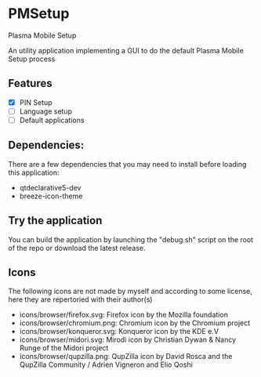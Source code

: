  # PMSetup
 Plasma Mobile Setup    
      
An utility application implementing a GUI to do the default Plasma Mobile Setup process

## Features
- [x] PIN Setup
- [ ] Language setup
- [ ] Default applications

## Dependencies:
There are a few dependencies that you may need to install before loading this application:
- qtdeclarative5-dev
- breeze-icon-theme

## Try the application
You can build the application by launching the "debug.sh" script on the root of the repo or download the latest release.

## Icons
The following icons are not made by myself and according to some license, here they are repertoried with their author(s)
- icons/browser/firefox.svg: Firefox icon by the Mozilla foundation
- icons/browser/chromium.png: Chromium icon by the Chromium project
- icons/browser/konqueror.svg: Konqueror icon by the KDE e.V
- icons/browser/midori.svg: Mirodi icon by Christian Dywan & Nancy Runge of the Midori project
- icons/browser/qupzilla.png: QupZilla icon by David Rosca and the QupZilla Community / Adrien Vigneron and Elio Qoshi